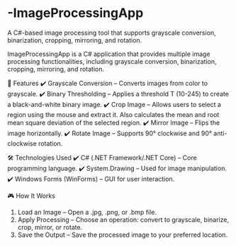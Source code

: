 # -ImageProcessingApp
A C#-based image processing tool that supports grayscale conversion, binarization, cropping, mirroring, and rotation.

ImageProcessingApp is a C# application that provides multiple image processing functionalities, including grayscale conversion, binarization, cropping, mirroring, and rotation.

📌 Features
✔️ Grayscale Conversion – Converts images from color to grayscale.
✔️ Binary Thresholding – Applies a threshold T (10-245) to create a black-and-white binary image.
✔️ Crop Image – Allows users to select a region using the mouse and extract it. Also calculates the mean and root mean square deviation of the selected region.
✔️ Mirror Image – Flips the image horizontally.
✔️ Rotate Image – Supports 90° clockwise and 90° anti-clockwise rotation.

🛠️ Technologies Used
✔️ C# (.NET Framework/.NET Core) – Core programming language.
✔️ System.Drawing – Used for image manipulation.
✔️ Windows Forms (WinForms) – GUI for user interaction.

🎮 How It Works
1. Load an Image – Open a .jpg, .png, or .bmp file.
2. Apply Processing – Choose an operation: convert to grayscale, binarize, crop, mirror, or rotate.
3. Save the Output – Save the processed image to your preferred location.
